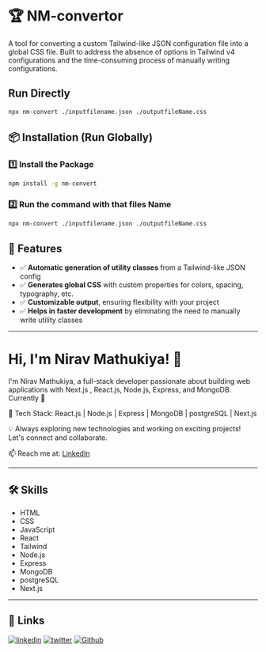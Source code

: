 # 🏆 NM-convertor

A tool for converting a custom Tailwind-like JSON configuration file into a global CSS file. Built to address the absence of options in Tailwind v4 configurations and the time-consuming process of manually writing configurations.

## Run Directly
```bash
npx nm-convert ./inputfilename.json ./outputfileName.css
```

##

## 📦 Installation (Run Globally)


### 1️⃣ Install the Package
```bash
npm install -g nm-convert
```
### 2️⃣ Run the command with that files Name

```bash
npx nm-convert ./inputfilename.json ./outputfileName.css
```

## 🚀 Features

- ✅ **Automatic generation of utility classes** from a Tailwind-like JSON config
- ✅ **Generates global CSS** with custom properties for colors, spacing, typography, etc.
- ✅ **Customizable output**, ensuring flexibility with your project
- ✅ **Helps in faster development** by eliminating the need to manually write utility classes

---
# Hi, I'm Nirav Mathukiya! 👋

I'm Nirav Mathukiya, a full-stack developer passionate about building web applications with Next.js , React.js, Node.js, Express, and MongoDB. Currently 🚀 

🔹 Tech Stack: React.js | Node.js | Express | MongoDB | postgreSQL | Next.js 

💡 Always exploring new technologies and working on exciting projects! Let's connect and collaborate.

📫 Reach me at: [LinkedIn](https://www.linkedin.com/in/nirav-mathukiya007)

---
## 🛠 Skills

- HTML  
- CSS  
- JavaScript  
- React  
- Tailwind  
- Node.js  
- Express  
- MongoDB  
- postgreSQL
- Next.js

---  


## 🔗 Links
[![linkedin](https://img.shields.io/badge/linkedin-0A66C2?style=for-the-badge&logo=linkedin&logoColor=white)](https://www.linkedin.com/in/nirav-mathukiya007/)
[![twitter](https://img.shields.io/badge/twitter-1DA1F2?style=for-the-badge&logo=X&logoColor=white)](https://x.com/developer_io_)
[![Github](https://img.shields.io/badge/Github-1DA1F2?style=for-the-badge&logo=github&logoColor=black)](https://github.com/NiravMathukiya)
